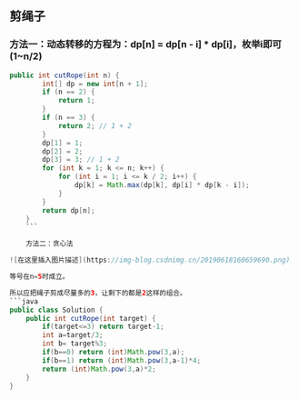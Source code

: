 ## 剪绳子

### 方法一：动态转移的方程为：dp[n] = dp[n - i] * dp[i]，枚举i即可(1~n/2)
```java
public int cutRope(int n) {
        int[] dp = new int[n + 1];
        if (n == 2) {
            return 1;
        }
        if (n == 3) {
            return 2; // 1 + 2
        }
        dp[1] = 1;
        dp[2] = 2;
        dp[3] = 3; // 1 + 2
        for (int k = 1; k <= n; k++) {
            for (int i = 1; i <= k / 2; i++) {
                dp[k] = Math.max(dp[k], dp[i] * dp[k - i]);
            }
        }
        return dp[n];
    }
    ```

    方法二：贪心法

![在这里插入图片描述](https://img-blog.csdnimg.cn/20190618160659690.png)

等号在n=5时成立。

所以应把绳子剪成尽量多的3，让剩下的都是2这样的组合。
```java
public class Solution {
    public int cutRope(int target) {
        if(target<=3) return target-1;
        int a=target/3;
        int b= target%3;
        if(b==0) return (int)Math.pow(3,a);
        if(b==1) return (int)Math.pow(3,a-1)*4;
        return (int)Math.pow(3,a)*2;
    }
}
```
